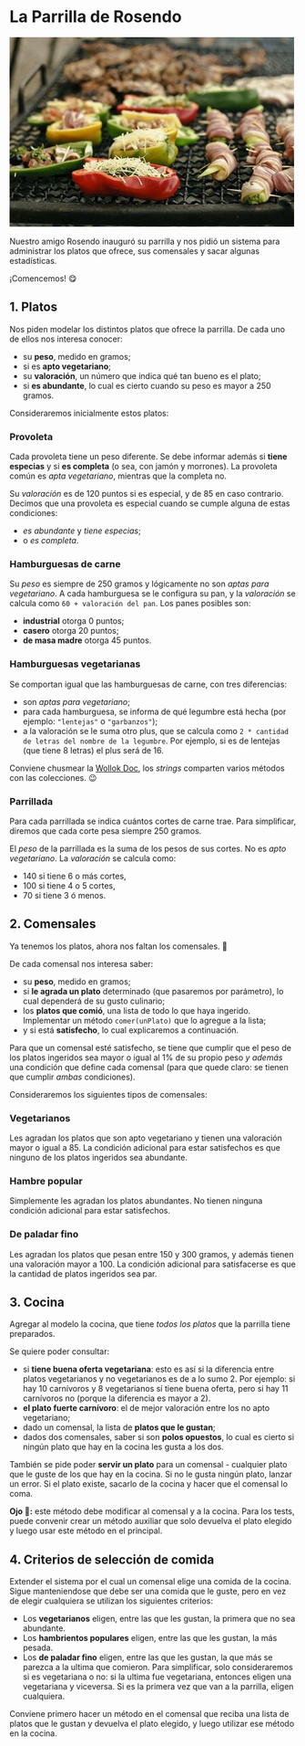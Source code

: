 # La Parrilla de Rosendo

![La parrilla de Rosendo](images/parrilla.jpg)

Nuestro amigo Rosendo inauguró su parrilla y nos pidió un sistema para administrar los platos que ofrece, sus comensales y sacar algunas estadísticas.

¡Comencemos! :yum:

## 1. Platos
Nos piden modelar los distintos platos que ofrece la parrilla. De cada uno de ellos nos interesa conocer:
* su **peso**, medido en gramos;
* si es **apto vegetariano**;
* su **valoración**, un número que indica qué tan bueno es el plato;
* si **es abundante**, lo cual es cierto cuando su peso es mayor a 250 gramos.

Consideraremos inicialmente estos platos:

### Provoleta
Cada provoleta tiene un peso diferente. Se debe informar además si **tiene especias** y si **es completa** (o sea, con jamón y morrones). La provoleta común es _apta vegetariano_, mientras que la completa no. 

Su _valoración_ es de 120 puntos si es especial, y de 85 en caso contrario. Decimos que una provoleta es especial cuando se cumple alguna de estas condiciones:
* _es abundante_ y _tiene especias_;
* o _es completa_. 

### Hamburguesas de carne
Su _peso_ es siempre de 250 gramos y lógicamente no son _aptas para vegetariano_. 
A cada hamburguesa se le configura su pan, y la _valoración_ se calcula como `60 + valoración del pan`. Los panes posibles son:
* **industrial** otorga 0 puntos;
* **casero** otorga 20 puntos;
* **de masa madre** otorga 45 puntos.

### Hamburguesas vegetarianas
Se comportan igual que las hamburguesas de carne, con tres diferencias:
* son _aptas para vegetariano_;
* para cada hamburguesa, se informa de qué legumbre está hecha (por ejemplo: `"lentejas"` o `"garbanzos"`);
* a la valoración se le suma otro plus, que se calcula como `2 * cantidad de letras del nombre de la legumbre`. Por ejemplo, si es de lentejas (que tiene 8 letras) el plus será de 16. 

Conviene chusmear la [Wollok Doc](https://www.wollok.org/documentacion/wollokdoc/), los _strings_ comparten varios métodos con las colecciones. :wink:

### Parrillada
Para cada parrillada se indica cuántos cortes de carne trae. Para simplificar, diremos que cada corte pesa siempre 250 gramos.

El _peso_ de la parrillada es la suma de los pesos de sus cortes. No es _apto vegetariano_. La _valoración_ se calcula como: 
* 140 si tiene 6 o más cortes, 
* 100 si tiene 4 o 5 cortes, 
* 70 si tiene 3 ó menos.

## 2. Comensales
Ya tenemos los platos, ahora nos faltan los comensales. :fork_and_knife:

De cada comensal nos interesa saber: 
* su **peso**, medido en gramos;
* si **le agrada un plato** determinado (que pasaremos por parámetro), lo cual dependerá de su gusto culinario;
* los **platos que comió**, una lista de todo lo que haya ingerido. Implementar un método `comer(unPlato)` que lo agregue a la lista;
* y si está **satisfecho**, lo cual explicaremos a continuación.

Para que un comensal esté satisfecho, se tiene que cumplir que el peso de los platos ingeridos sea mayor o igual al 1% de su propio peso _y además_ una condición que define cada comensal (para que quede claro: se tienen que cumplir _ambas_ condiciones).

Consideraremos los siguientes tipos de comensales:

### Vegetarianos
Les agradan los platos que son apto vegetariano y tienen una valoración mayor o igual a 85. La condición adicional para estar satisfechos es que ninguno de los platos ingeridos sea abundante.

### Hambre popular
Simplemente les agradan los platos abundantes. No tienen ninguna condición adicional para estar satisfechos.

### De paladar fino
Les agradan los platos que pesan entre 150 y 300 gramos, y además tienen una valoración mayor a 100. La condición adicional para satisfacerse es que la cantidad de platos ingeridos sea par. 

## 3. Cocina
Agregar al modelo la cocina, que tiene _todos los platos_ que la parrilla tiene preparados. 

Se quiere poder consultar:
* si **tiene buena oferta vegetariana**: esto es así si la diferencia entre platos vegetarianos y no vegetarianos es de a lo sumo 2. Por ejemplo: si hay 10 carnívoros y 8 vegetarianos sí tiene buena oferta, pero si hay 11 carnívoros no (porque la diferencia es mayor a 2).
* **el plato fuerte carnívoro**: el de mejor valoración entre los no apto vegetariano;
* dado un comensal, la lista de **platos que le gustan**;
* dados dos comensales, saber si son **polos opuestos**, lo cual es cierto si ningún plato que hay en la cocina les gusta a los dos.

También se pide poder **servir un plato** para un comensal - cualquier plato que le guste de los que hay en la cocina. Si no le gusta ningún plato, lanzar un error. Si el plato existe, sacarlo de la cocina y hacer que el comensal lo coma.

**Ojo :eyes::** este método debe modificar al comensal y a la cocina. Para los tests, puede convenir crear un método auxiliar que solo devuelva el plato elegido y luego usar este método en el principal.

## 4. Criterios de selección de comida
Extender el sistema por el cual un comensal elige una comida de la cocina. Sigue manteniendose que debe ser una comida que le guste, pero en vez de elegir cualquiera se utilizan los siguientes criterios:

* Los **vegetarianos** eligen, entre las que les gustan, la primera que no sea abundante.
* Los **hambrientos populares** eligen, entre las que les gustan, la más pesada.
* Los **de paladar fino** eligen, entre las que les gustan, la que más se parezca a la ultima que comieron. Para simplificar, solo consideraremos si es vegetariana o no: si la ultima fue vegetariana, entonces eligen una vegetariana y viceversa. Si es la primera vez que van a la parrilla, eligen cualquiera.

Conviene primero hacer un método en el comensal que reciba una lista de platos que le gustan y devuelva el plato elegido, y luego utilizar ese método en la cocina.
